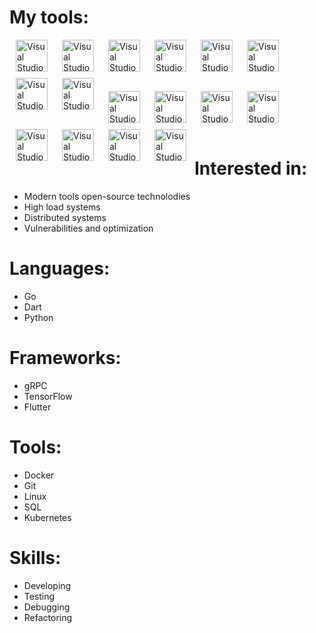 
# My tools:



<img align="left" style="padding-left: 10px; padding-right: 10px; padding-bottom: 10px;" alt="Visual Studio Code" width="51px" height="51px" src="https://juststickers.in/wp-content/uploads/2016/07/go-programming-language.png" />
<img align="left" style="padding-left: 10px; padding-right: 10px; padding-bottom: 10px;" alt="Visual Studio Code" width="51px"  height="51px" src="https://upload.wikimedia.org/wikipedia/commons/7/7e/Dart-logo.png" />
<img align="left" style="padding-left: 10px; padding-right: 10px; padding-bottom: 10px;" alt="Visual Studio Code" width="51px"  height="51px" src="https://image.flaticon.com/icons/png/512/1822/1822899.png" />
<img align="left" style="padding-left: 10px; padding-right: 10px; padding-bottom: 10px;" alt="Visual Studio Code" width="51px"  height="51px" src="https://stickker.net/wp-content/uploads/2018/11/flutter.png-578x578.png" />
<img align="left" style="padding-left: 10px; padding-right: 10px; padding-bottom: 10px;" alt="Visual Studio Code" width="51px"  height="51px" src="https://cdn.freebiesupply.com/logos/large/2x/leveldb-logo-png-transparent.png" />
<img align="left" style="padding-left: 10px; padding-right: 10px; padding-bottom: 10px;" alt="Visual Studio Code" width="51px"  height="51px" src="https://i1.wp.com/techxposer.com/wp-content/uploads/2019/12/grpc-icon.png?fit=626%2C664" />
<img align="left" style="padding-left: 10px; padding-right: 10px; padding-bottom: 10px;" alt="Visual Studio Code" width="51px"  height="51px" src="https://upload.wikimedia.org/wikipedia/commons/thumb/2/2d/Visual_Studio_Code_1.18_icon.svg/1200px-Visual_Studio_Code_1.18_icon.svg.png" />
<img align="left" style="padding-left: 10px; padding-right: 10px; padding-bottom: 10px;" alt="Visual Studio Code" width="51px"  height="51px" src="https://upload.wikimedia.org/wikipedia/commons/thumb/2/2d/Tensorflow_logo.svg/1200px-Tensorflow_logo.svg.png" />

<br /><br /><br /><br />

<img align="left" style="padding-left: 10px; padding-right: 10px; padding-bottom: 10px;" alt="Visual Studio Code" width="51px"  height="51px" src="https://www.drupal.org/files/project-images/rain-drop-hi.png" />
<img align="left" style="padding-left: 10px; padding-right: 10px; padding-bottom: 10px;" alt="Visual Studio Code" width="51px"  height="51px" src="https://www.docker.com/sites/default/files/d8/2019-07/vertical-logo-monochromatic.png" />
<img align="left" style="padding-left: 10px; padding-right: 10px; padding-bottom: 10px;" alt="Visual Studio Code" width="51px"  height="51px" src="https://upload.wikimedia.org/wikipedia/commons/0/00/Kubernetes_%28container_engine%29.png" />
<img align="left" style="padding-left: 10px; padding-right: 10px; padding-bottom: 10px;" alt="Visual Studio Code" width="51px"  height="51px" src="https://upload.wikimedia.org/wikipedia/commons/thumb/2/29/Postgresql_elephant.svg/1200px-Postgresql_elephant.svg.png" />
<img align="left" style="padding-left: 10px; padding-right: 10px; padding-bottom: 10px;" alt="Visual Studio Code" width="51px"  height="51px" src="https://jpadilla.github.io/rabbitmqapp/assets/img/icon.png" />
<img align="left" style="padding-left: 10px; padding-right: 10px; padding-bottom: 10px;" alt="Visual Studio Code" width="51px"  height="51px" src="https://cdn.freebiesupply.com/logos/large/2x/graylog-logo-png-transparent.png" />
<img align="left" style="padding-left: 10px; padding-right: 10px; padding-bottom: 10px;" alt="Visual Studio Code" width="51px"  height="51px" src="https://avatars.githubusercontent.com/u/8562608?s=280&v=4" />
<img align="left" style="padding-left: 10px; padding-right: 10px; padding-bottom: 10px;" alt="Visual Studio Code" width="51px"  height="51px" src="https://git-scm.com/images/logos/downloads/Git-Icon-1788C.png" />


<br /><br /><br /><br />


# Interested in:

- Modern tools open-source technolodies
- High load systems
- Distributed systems
- Vulnerabilities and optimization

# Languages:

- Go
- Dart
- Python

# Frameworks:

- gRPC
- TensorFlow
- Flutter

# Tools:

- Docker
- Git
- Linux
- SQL
- Kubernetes

# Skills:

- Developing
- Testing
- Debugging
- Refactoring
